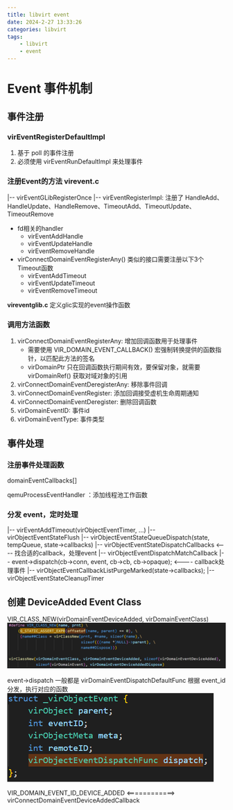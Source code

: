 ```yaml
---
title: libvirt event
date: 2024-2-27 13:33:26
categories: libvirt
tags:
    - libvirt
    - event
---
```


# Event 事件机制

## 事件注册

### virEventRegisterDefaultImpl
1. 基于 poll 的事件注册
2. 必须使用 virEventRunDefaultImpl 来处理事件

### 注册Event的方法 virevent.c

|-- virEventGLibRegisterOnce
|-- virEventRegisterImpl: 注册了 HandleAdd、HandleUpdate、HandleRemove、TimeoutAdd、TimeoutUpdate、TimeoutRemove

+ fd相关的handler
    + virEventAddHandle
    + virEventUpdateHandle
    + virEventRemoveHandle
+ virConnectDomainEventRegisterAny() 类似的接口需要注册以下3个Timeout函数
    + virEventAddTimeout
    + virEventUpdateTimeout
    + virEventRemoveTimeout

**vireventglib.c** 定义glic实现的event操作函数

### 调用方法函数
1. virConnectDomainEventRegisterAny: 增加回调函数用于处理事件
    + 需要使用 VIR_DOMAIN_EVENT_CALLBACK() 宏强制转换提供的函数指针，以匹配此方法的签名
    + virDomainPtr 只在回调函数执行期间有效，要保留对象，就需要 virDomainRef() 获取对域对象的引用
2. virConnectDomainEventDeregisterAny: 移除事件回调
3. virConnectDomainEventRegister: 添加回调接受虚机生命周期通知
4. virConnectDomainEventDeregister: 删除回调函数
5. virDomainEventID: 事件id
6. virDomainEventType: 事件类型


## 事件处理

### 注册事件处理函数

domainEventCallbacks[]


qemuProcessEventHandler ：添加线程池工作函数



### 分发 event，定时处理
|-- virEventAddTimeout(virObjectEventTimer, ...)
    |-- virObjectEventStateFlush
        |-- virObjectEventStateQueueDispatch(state, tempQueue, state->callbacks)
            |-- virObjectEventStateDispatchCallbacks                           <---- 找合适的callback，处理event
                |-- virObjectEventDispatchMatchCallback
                |-- event->dispatch(cb->conn, event, cb->cb, cb->opaque);      <---- callback处理事件
        |-- virObjectEventCallbackListPurgeMarked(state->callbacks);
        |-- virObjectEventStateCleanupTimer


## 创建 DeviceAdded Event Class
VIR_CLASS_NEW(virDomainEventDeviceAdded, virDomainEventClass)
![virDomainEventDeviceAddedClass](https://raw.githubusercontent.com/Gjorn4389/Gjorn4389.github.io/source/images/virDomainEventDeviceAddedClass.png)

event->dispatch 一般都是 virDomainEventDispatchDefaultFunc 根据 event_id 分发，执行对应的函数
![event->dispatch](https://raw.githubusercontent.com/Gjorn4389/Gjorn4389.github.io/source/images/virObjectEvent_dispatch.png)

VIR_DOMAIN_EVENT_ID_DEVICE_ADDED  <============>  virConnectDomainEventDeviceAddedCallback
